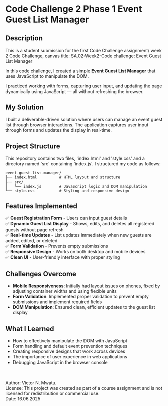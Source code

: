 # Code Challenge 2 Phase 1 Event Guest List Manager

## Description

This is a student submission for the first Code Challenge assignment/ week 2 Code Challenge, canvas title: SA.02:Week2-Code challenge: Event Guest List Manager

In this code challenge, I created a simple **Event Guest List Manager** that uses JavaScript to manipulate the DOM.

I practiced working with forms, capturing user input, and updating the page dynamically using JavaScript — all without refreshing the browser.

## My Solution

I built a deliverable-driven solution where users can manage an event guest list through browser interactions. The application captures user input through forms and updates the display in real-time.

## Project Structure

This repository contains two files, 'index.html' and 'style.css' and a directory named 'src' containing 'index.js'. I structured my code as follows:

```
event-guest-list-manager/
├── index.html          # HTML layout and structure
├── src/
│   └── index.js        # JavaScript logic and DOM manipulation
└── style.css           # Styling and responsive design
```
## Features Implemented

✅ **Guest Registration Form** - Users can input guest details  
✅ **Dynamic Guest List Display** - Shows, edits, and deletes all registered guests without page refresh  
✅ **Real-time Updates** - List updates immediately when new guests are added, edited, or deleted  
✅ **Form Validation** - Prevents empty submissions  
✅ **Responsive Design** - Works on both desktop and mobile devices  
✅ **Clean UI** - User-friendly interface with proper styling 

## Challenges Overcome

- **Mobile Responsiveness**: Initially had layout issues on phones, fixed by adjusting container widths and using flexible units
- **Form Validation**: Implemented proper validation to prevent empty submissions and implement required fields
- **DOM Manipulation**: Ensured clean, efficient updates to the guest list display

## What I Learned

- How to effectively manipulate the DOM with  JavaScript
- Form handling and default event prevention techniques
- Creating responsive designs that work across devices
- The importance of user experience in web applications
- Debugging JavaScript in the browser console

<br>
<br>
Author: Victor N. Mwatu.<br>
License: This project was created as part of a course assignment and is not licensed for redistribution or commercial use.<br>
Date: 16.06.2025
